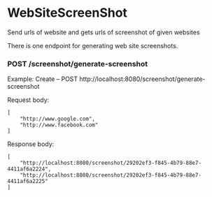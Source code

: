 # WebSiteScreenShot
Send urls of website and gets urls of screenshot of given websites

There is one endpoint for generating web site screenshots. 

### POST /screenshot/generate-screenshot

Example: Create – POST  http://localhost:8080/screenshot/generate-screenshot

Request body:

    [
        "http://www.google.com",
        "http://www.facebook.com"
    ]
    
Response body:

    [
        "http://localhost:8080/screenshot/29202ef3-f845-4b79-88e7-4411af6a2224",
        "http://localhost:8080/screenshot/29202ef3-f845-4b79-88e7-4411af6a2225"
    ]
